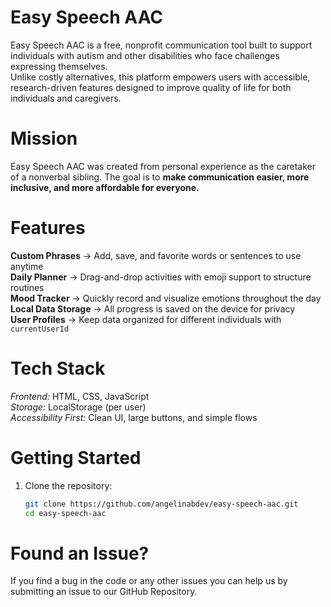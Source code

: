 # Easy Speech AAC
Easy Speech AAC is a free, nonprofit communication tool built to support individuals with autism and other disabilities who face challenges expressing themselves.  
Unlike costly alternatives, this platform empowers users with accessible, research-driven features designed to improve quality of life for both individuals and caregivers.  

# Mission  
Easy Speech AAC was created from personal experience as the caretaker of a nonverbal sibling. The goal is to **make communication easier, more inclusive, and more affordable for everyone.**


# Features  
**Custom Phrases** → Add, save, and favorite words or sentences to use anytime  
**Daily Planner** → Drag-and-drop activities with emoji support to structure routines  
**Mood Tracker** → Quickly record and visualize emotions throughout the day  
**Local Data Storage** → All progress is saved on the device for privacy  
**User Profiles** → Keep data organized for different individuals with `currentUserId`  

# Tech Stack  
*Frontend:* HTML, CSS, JavaScript  
*Storage:* LocalStorage (per user)  
*Accessibility First:* Clean UI, large buttons, and simple flows  

# Getting Started  
1. Clone the repository:  
   ```bash
   git clone https://github.com/angelinabdev/easy-speech-aac.git
   cd easy-speech-aac

# Found an Issue?
If you find a bug in the code or any other issues you can help us by submitting an issue to our GitHub Repository.
